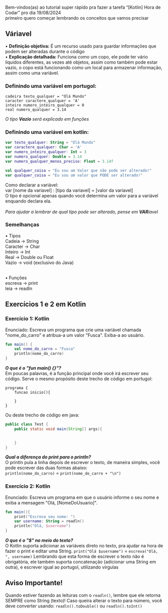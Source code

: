 Bem-vindos(as) ao tutorial super rápido pra fazer a tarefa “[Kotlin] Hora de Codar” pro dia 19/08/2024 <br/>
primeiro quero começar lembrando os conceitos que vamos precisar <br/>

## Váriavel
• **Definição objetiva:** 
   É um recurso usado para guardar informações que podem ser alteradas durante o código
<br/>
• **Explicação detalhada:** 
   Funciona como um copo, ele pode ter vário liquidos diferentes, as vezes até objetos, assim como também pode estar vazio, o copo está funcionando como um local para armazenar informação, assim como uma variável.

### Definindo uma variável em portugol:
```portugol
cadeira texto_qualquer = "Olá Mundo"
caracter caractere_qualquer = 'A'
inteiro numero_inteiro_qualquer = 0 
real numero_qualquer = 3.14
```
*O tipo **Vazio** será explicado em funções*

### Definindo uma variável em kotlin:
```kotlin
var texto_qualquer: String = "Olá Mundo"
var caractere_qualquer: Char = 'A'
var numero_inteiro_qualquer: Int = 3
var numero_qualquer: Double = 3.14
var numero_qualquer_menos_preciso: Float = 3.14f

val qualquer_coisa = "Eu sou um Valor que não pode ser alterado!"
var qualquer_coisa = "Eu sou um valor que PODE ser alterado!"
```
Como declarar a variável: <br/>
var [nome da variavel] : [tipo da variavel] = [valor da variavel] <br/>
O tipo é opcional apenas quando você determina um valor para a variável enquando declara ela.
<br/><br/>
*Para ajudar a lembrar de qual tipo pode ser alterado, pense em **VAR**íavel*

### Semelhanças
• Tipos <br/>
Cadeia → String <br/>
Caracter → Char <br/>
Inteiro → Int <br/>
Real → Double ou Float <br/>
Vazio → void (exclusivo do Java) <br/> <br/>

• Funções <br/>
escreva → print <br/>
leia → readln <br/>

## Exercícios 1 e 2 em Kotlin
### Exercício 1: Kotlin
Enunciado: Escreva um programa que crie uma variável chamada "nome_do_carro" e atribua-a um valor "Fusca". Exiba-a ao usuário.
```kotlin
fun main() {
    val nome_do_carro = "Fusca"
    println(nome_do_carro)
}
```
***O que é o "fun main() {}"?*** <br/>
Em poucas palavras, é a função principal onde você irá escrever seu código. Serve o mesmo propósito deste trecho de código em portugol:
```portugol
programa {
    funcao inicio(){

    }
}
```
Ou deste trecho de código em java:
```java
public class Test {
	public static void main(String[] args){

			
	}
}
```

***Qual a diferença do print para o println?*** <br/>
O println pula a linha depois de escrever o texto, de maneira simples, você pode escrever das duas formas abaixo: <br/>
`println(nome_do_carro)` = `print(nome_do_carro + "\n")`

### Exercício 2: Kotlin
Enunciado: Escreva um programa em que o usuário informe o seu nome e exiba a mensagem "Olá, [NomeDoUsuario]".
```kotlin
fun main(){
    print("Escreva seu nome: ")
    var username: String = readln()
    println("Olá, $username")
}
```
***O que é o "$" no meio do texto?*** <br/>
O Kotlin suporta adicionar as variáveis direto no texto, pra ajudar na hora de fazer o print e editar uma String.
`print("Olá $username")` = `escreva("Olá, ", username)`
Lembrando que esta forma de escrever o texto não é obrigatória, ele também suporta concatenação (adicionar uma String em outra), e escrever igual ao portugol, utilizando virgulas

## Aviso Importante!
Quando estiver fazendo as leituras com o `readln()`, lembre que ele retorna SEMPRE como String (texto)! Caso queira alterar o texto para número, você deve converter usando: `readln().toDouble()` ou `readln().toInt()`
